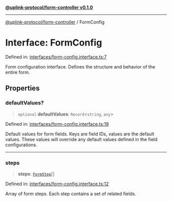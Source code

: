 [**@uplink-protocol/form-controller v0.1.0**](../README.md)

***

[@uplink-protocol/form-controller](../globals.md) / FormConfig

# Interface: FormConfig

Defined in: [interfaces/form-config.interface.ts:7](https://github.com/jmkcoder/uplink-protocol-form-controller/blob/da9b373dfdce0655de13c8f4010de07e8f23017d/src/interfaces/form-config.interface.ts#L7)

Form configuration interface.
Defines the structure and behavior of the entire form.

## Properties

### defaultValues?

> `optional` **defaultValues**: `Record`\<`string`, `any`\>

Defined in: [interfaces/form-config.interface.ts:19](https://github.com/jmkcoder/uplink-protocol-form-controller/blob/da9b373dfdce0655de13c8f4010de07e8f23017d/src/interfaces/form-config.interface.ts#L19)

Default values for form fields.
Keys are field IDs, values are the default values.
These values will override any default values defined in the field configurations.

***

### steps

> **steps**: [`FormStep`](FormStep.md)[]

Defined in: [interfaces/form-config.interface.ts:12](https://github.com/jmkcoder/uplink-protocol-form-controller/blob/da9b373dfdce0655de13c8f4010de07e8f23017d/src/interfaces/form-config.interface.ts#L12)

Array of form steps.
Each step contains a set of related fields.
